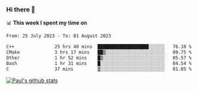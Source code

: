 ### Hi there 👋

📊 **This week I spent my time on**
<!--START_SECTION:waka-->

```txt
From: 25 July 2023 - To: 01 August 2023

C++               25 hrs 40 mins  ███████████████████░░░░░░   76.10 %
CMake             3 hrs 17 mins   ██▒░░░░░░░░░░░░░░░░░░░░░░   09.75 %
Other             1 hr 52 mins    █▒░░░░░░░░░░░░░░░░░░░░░░░   05.57 %
Bash              1 hr 31 mins    █░░░░░░░░░░░░░░░░░░░░░░░░   04.54 %
C                 37 mins         ▒░░░░░░░░░░░░░░░░░░░░░░░░   01.85 %
```

<!--END_SECTION:waka-->


[![Paul's github stats](https://github-readme-stats.vercel.app/api?username=mickeyouyou&theme=dracula&show_icons=true)](https://github.com/anuraghazra/github-readme-stats)
